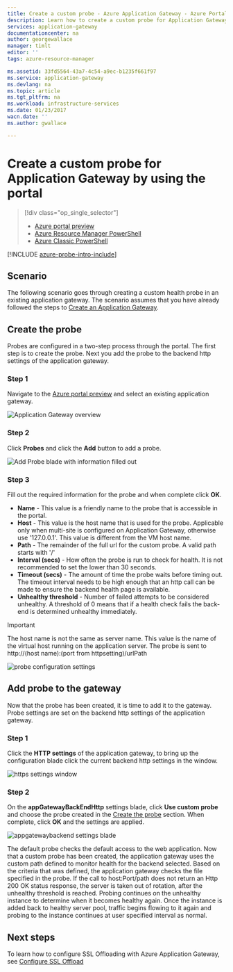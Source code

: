 ```yaml
---
title: Create a custom probe - Azure Application Gateway - Azure Portal Preview | Azure
description: Learn how to create a custom probe for Application Gateway by using the portal
services: application-gateway
documentationcenter: na
author: georgewallace
manager: timlt
editor: ''
tags: azure-resource-manager

ms.assetid: 33fd5564-43a7-4c54-a9ec-b1235f661f97
ms.service: application-gateway
ms.devlang: na
ms.topic: article
ms.tgt_pltfrm: na
ms.workload: infrastructure-services
ms.date: 01/23/2017
wacn.date: ''
ms.author: gwallace

---
```

# Create a custom probe for Application Gateway by using the portal
> [!div class="op_single_selector"]
> * [Azure portal preview](application-gateway-create-probe-portal.md)
> * [Azure Resource Manager PowerShell](application-gateway-create-probe-ps.md)
> * [Azure Classic PowerShell](application-gateway-create-probe-classic-ps.md)

[!INCLUDE [azure-probe-intro-include](../../includes/application-gateway-create-probe-intro-include.md)]

## Scenario

The following scenario goes through creating a custom health probe in an existing application gateway.
The scenario assumes that you have already followed the steps to [Create an Application Gateway](application-gateway-create-gateway-portal.md).

## <a name="createprobe"></a>Create the probe

Probes are configured in a two-step process through the portal. The first step is to create the probe. Next you add the probe to the backend http settings of the application gateway.

### Step 1

Navigate to the [Azure portal preview](http://portal.azure.cn) and select an existing application gateway.

![Application Gateway overview][1]

### Step 2

Click **Probes** and click the **Add** button to add a probe.

![Add Probe blade with information filled out][2]

### Step 3

Fill out the required information for the probe and when complete click **OK**.

* **Name** - This value is a friendly name to the probe that is accessible in the portal.
* **Host** - This value is the host name that is used for the probe. Applicable only when multi-site is configured on Application Gateway, otherwise use '127.0.0.1'. This value is different from the VM host name.
* **Path** - The remainder of the full url for the custom probe. A valid path starts with '/'
* **Interval (secs)** - How often the probe is run to check for health. It is not recommended to set the lower than 30 seconds.
* **Timeout (secs)** - The amount of time the probe waits before timing out. The timeout interval needs to be high enough that an http call can be made to ensure the backend health page is available.
* **Unhealthy threshold** - Number of failed attempts to be considered unhealthy. A threshold of 0 means that if a health check fails the back-end is determined unhealthy immediately.

> [!IMPORTANT]
> The host name is not the same as server name. This value is the name of the virtual host running on the application server. The probe is sent to http://(host name):(port from httpsetting)/urlPath

![probe configuration settings][3]

## Add probe to the gateway

Now that the probe has been created, it is time to add it to the gateway. Probe settings are set on the backend http settings of the application gateway.

### Step 1

Click the **HTTP settings** of the application gateway, to bring up the configuration blade click the current backend http settings in the window.

![https settings window][4]

### Step 2

On the **appGatewayBackEndHttp** settings blade, click **Use custom probe** and choose the probe created in the [Create the probe](#createprobe) section.
When complete, click **OK** and the settings are applied.

![appgatewaybackend settings blade][5]

The default probe checks the default access to the web application. Now that a custom probe has been created, the application gateway uses the custom path defined to monitor health for the backend selected. Based on the criteria that was defined, the application gateway checks the file
specified in the probe. If the call to host:Port/path does not return an Http 200 OK status response, the server is taken out of rotation, after the unhealthy threshold is reached. Probing continues on the unhealthy instance to determine when it becomes healthy again. Once the instance is added back to healthy server pool, traffic begins flowing to it again and probing to the instance continues at user specified interval as normal.

## Next steps

To learn how to configure SSL Offloading with Azure Application Gateway, see [Configure SSL Offload](application-gateway-ssl-portal.md)

[1]: ./media/application-gateway-create-probe-portal/figure1.png
[2]: ./media/application-gateway-create-probe-portal/figure2.png
[3]: ./media/application-gateway-create-probe-portal/figure3.png
[4]: ./media/application-gateway-create-probe-portal/figure4.png
[5]: ./media/application-gateway-create-probe-portal/figure5.png